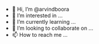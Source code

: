 - 👋 Hi, I’m @arvindboora
- 👀 I’m interested in ...
- 🌱 I’m currently learning ...
- 💞️ I’m looking to collaborate on ...
- 📫 How to reach me ...

<!---
arvindboora/arvindboora is a ✨ special ✨ repository because its `README.md` (this file) appears on your GitHub profile.
You can click the Preview link to take a look at 
